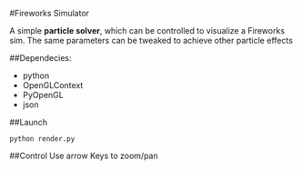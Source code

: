 #Fireworks Simulator

A simple __particle solver__, which can be controlled to visualize a Fireworks sim. The same parameters can be tweaked to achieve other particle effects

##Dependecies:
- python
- OpenGLContext
- PyOpenGL
- json

##Launch 
```
python render.py
```
##Control
Use arrow Keys to zoom/pan